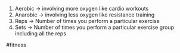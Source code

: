1. Aerobic -> involving more oxygen like cardio workouts
2. Anarobic -> involving less oxygen like resistance training
3. Reps -> Number of times you perform a particular exercise
4. Sets -> Number of times you perform a particular exercise group including all the reps

#fitness 